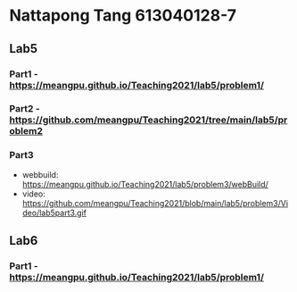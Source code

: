 # Nattapong Tang 613040128-7

## Lab5
### Part1 - https://meangpu.github.io/Teaching2021/lab5/problem1/
### Part2 - https://github.com/meangpu/Teaching2021/tree/main/lab5/problem2
### Part3
- webbuild: https://meangpu.github.io/Teaching2021/lab5/problem3/webBuild/
- video: https://github.com/meangpu/Teaching2021/blob/main/lab5/problem3/Video/lab5part3.gif

## Lab6
### Part1 - https://meangpu.github.io/Teaching2021/lab5/problem1/

